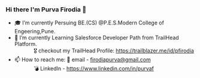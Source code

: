 ### Hi there I'm Purva Firodia 👋

- 🎓 I’m currently Persuing BE.(CS)  @P.E.S.Modern College of Engeering,Pune.<br>
- 🚀 I’m currently Learning Salesforce Developer Path from TrailHead Platform. <br>
      &nbsp;&nbsp;&nbsp;&nbsp;&nbsp;&nbsp;&nbsp;&nbsp;&nbsp;&nbsp;&nbsp;&nbsp;   🎖️ checkout my TrailHead Profile: https://trailblazer.me/id/pfirodia
- 📫 How to reach me: 📧 email - firodiapurva@gmail.com <br>
            &nbsp;&nbsp;&nbsp;&nbsp;&nbsp;&nbsp;&nbsp;&nbsp;&nbsp;&nbsp;&nbsp;&nbsp;          💣 LinkedIn - https://www.linkedin.com/in/purvaf
